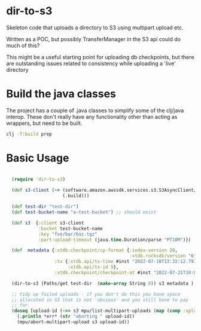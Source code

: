 # dir-to-s3
Skeleton code that uploads a directory to S3 using multipart upload etc.

Written as a POC, but possibly TransferManager in the S3 api could do much of this?

This might be a useful starting point for uploading db checkpoints, but there are
outstanding issues related to consistency while uploading a 'live'
directory


# Build the java classes

The project has a couple of .java classes to simplify some of the
clj/java interop. These don't really have any functionality other than
acting as wrappers, but need to be built.

``` sh
clj -T:build prep
```
# Basic Usage

``` clj

  (require 'dir-to-s3)
  
  (def s3-client (-> (software.amazon.awssdk.services.s3.S3AsyncClient/builder)
                     (.build)))

  (def test-dir "test-dir")
  (def test-bucket-name "a-test-bucket") ;; should exist

  (def s3  {:client s3-client
            :bucket test-bucket-name
            :key "foo/bar/baz.tgz"
            :part-upload-timeout (java.time.Duration/parse "PT10M")})

  (def  metadata {:xtdb.checkpoint/cp-format {:index-version 20,
                                              :xtdb.rocksdb/version "6"},
                  :tx {:xtdb.api/tx-time #inst "2022-07-18T13:32:12.793-00:00",
                       :xtdb.api/tx-id 9},
                  :xtdb.checkpoint/checkpoint-at #inst "2022-07-21T10:05:01.908-00:00"})

  (dir-to-s3 (Paths/get test-dir  (make-array String 0)) s3 metadata )

  ;; tidy up failed uploads - if you don't do this you have space
  ;; allocated in S3 that is not 'obvious' and you still have to pay
  ;; for.
  (doseq [upload-id (->> s3 mpu/list-multipart-uploads (map (comp :upload-id d/datafy)))]
    (.println *err* (str "aborting " upload-id))
    (mpu/abort-multipart-upload s3 upload-id))
```
